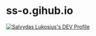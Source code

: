# ss-o.gihub.io
[![Salvydas Lukosius's DEV Profile](https://d2fltix0v2e0sb.cloudfront.net/dev-badge.svg)](https://dev.to/sso)

